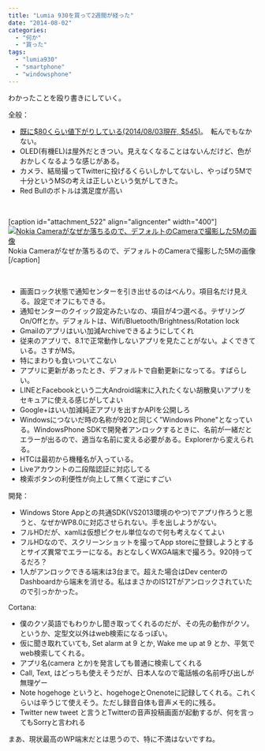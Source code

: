 ```yaml
---
title: "Lumia 930を買って2週間が経った"
date: "2014-08-02"
categories: 
  - "何か"
  - "買った"
tags: 
  - "lumia930"
  - "smartphone"
  - "windowsphone"
---
```


わかったことを殴り書きにしていく。

全般：

- [既に$80くらい値下がりしている(2014/08/03現在, $545)](http://www.1shopmobile.com/Nokia-Lumia-930.html)。　転んでもなかない。
- OLED(有機EL)は屋外だときつい。見えなくなることはないんだけど、色がおかしくなるような感じがある。
- カメラ、結局撮ってTwitterに投げるくらいしかしてないし、やっぱり5Mで十分というMSの考えは正しいという気がしてきた。
- Red Bullのボトルは満足度が高い

 

\[caption id="attachment\_522" align="aligncenter" width="400"\][![Nokia Cameraがなぜか落ちるので、デフォルトのCameraで撮影した5Mの画像](https://blog.naotaco.com/wp-content/uploads/2014/08/WP_20140801_002-400x225.jpg)](https://blog.naotaco.com/wp-content/uploads/2014/08/WP_20140801_002.jpg) Nokia Cameraがなぜか落ちるので、デフォルトのCameraで撮影した5Mの画像\[/caption\]

 

- 画面ロック状態で通知センターを引き出せるのはべんり。項目名だけ見える。設定でオフにもできる。
- 通知センターのクイック設定みたいなの、項目が4つ選べる。テザリングOn/Offとか。デフォルトは、Wifi/Bluetooth/Brightness/Rotation lock
- Gmailのアプリはいい加減Archiveできるようにしてくれ
- 従来のアプリで、8.1で正常動作しないアプリを見たことがない。よくできている。さすがMS。
- 特にまわりも食いついてこない
- アプリに更新があったとき、デフォルトで自動更新になってる。すばらしい。
- LINEとFacebookという二大Android端末に入れたくない胡散臭いアプリをセキュアに使える感じがしてよい
- Google+はいい加減純正アプリを出すかAPIを公開しろ
- Windowsにつないだ時の名称が920と同じく”Windows Phone"となっている。WindowsPhone SDKで開発者アンロックするときに、名前が一緒だとエラーが出るので、適当な名前に変える必要がある。Explorerから変えられる。
- HTCは最初から機種名が入っている。
- Liveアカウントの二段階認証に対応してる
- 検索ボタンの利便性が向上して無くて逆にすごい

開発：

- Windows Store Appとの共通SDK(VS2013環境のやつ)でアプリ作ろうと思うと、なぜかWP8.0に対応させられない。手を出しようがない。
- フルHDだが、xamlは仮想ピクセル単位なので何も考えなくてよい
- フルHDなので、スクリーンショットを撮ってApp storeに登録しようとするとサイズ異常でエラーになる。おとなしくWXGA端末で撮ろう。920持ってるだろ？
- 1人がアンロックできる端末は3台まで。超えた場合はDev centerのDashboardから端末を消せる。私はまさかのIS12Tがアンロックされていたので引っかかった。

Cortana:

- 僕のクソ英語でもわりかし聞き取ってくれるのだが、その先の動作がクソ。というか、定型文以外はweb検索になるっぽい。
- 仮に聞き取れていても, Set alarm at 9 とか, Wake me up at 9 とか、平気でweb検索してくれる。
- アプリ名(camera とか)を発言しても普通に検索してくれる
- Call, Text, はどっちも使えそうだが、日本人なので電話帳の名前呼び出しが無理ゲー
- Note hogehoge というと、hogehogeとOnenoteに記録してくれる。これくらいは辛うじて使えそう。ただし録音自体も音声メモ的に残る。
- Twitter new tweet と言うとTwitterの音声投稿画面が起動するが、何を言ってもSorryと言われる

まあ、現状最高のWP端末だとは思うので、特に不満はないですね。
